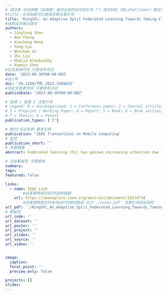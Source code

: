 ```yaml
---
# 请注意 任何参数（如摘要）值内出现的任何双引号（“）或反斜杠（如LaTeX\times）都应使用反斜杠（\）进行转义。例如，符号“和LaTeX text\times分别变为\”和\\times。有关详细信息，请参阅YAML或TOML文档。
#title：论文标题可以使用空格注意引号
title: 'RingSFL: An Adaptive Split Federated Learning Towards Taming Client Heterogeneity'
#按照实际情况填写
authors:
  - Jinglong Shen 
  - Nan Cheng 
  - Xiucheng Wang 
  - Feng Lyu 
  - Wenchao Xu
  - Zhi Liu
  - Khalid Aldubaikhy
  - Xuemin Shen
#论文发表时间 只更改年月日
date: '2023-08-30T00:00:00Z'
#doi号
doi: '10.1109/TMC.2023.3309633'
#同论文发表时间 只更改年月日
publishDate: '2023-08-30T00:00:00Z'

# 选填 1 或者 2 注意引号
# Legend: 0 = Uncategorized; 1 = Conference paper; 2 = Journal article;
# 3 = Preprint / Working Paper; 4 = Report; 5 = Book; 6 = Book section;
# 7 = Thesis; 8 = Patent
publication_types: ['2']

# 期刊/会议名称 要求全称
publication: 'IEEE Transactions on Mobile Computing'
# 留空
publication_short: ''
# 文章摘要
abstract: Federated learning (FL) has gained increasing attention due to its ability to collaboratively train while protecting client data privacy. However, vanilla FL cannot adapt to client heterogeneity, leading to a degradation in training efficiency due to stragglers, and is still vulnerable to privacy leakage. To address these issues, this paper proposes RingSFL, a novel distributed learning scheme that integrates FL with a model split mechanism to adapt to client heterogeneity while maintaining data privacy. In RingSFL, all clients form a ring topology. For each client, instead of training the model locally, the model is split and trained among all clients along the ring through a pre-defined direction. By properly setting the propagation lengths of heterogeneous clients, the straggler effect is mitigated, and the training efficiency of the system is significantly enhanced. Additionally, since the local models are blended, it is less likely for an eavesdropper to obtain the complete model and recover the raw data, thus improving data privacy. The experimental results on both simulation and prototype systems show that RingSFL can achieve better convergence performance than benchmark methods on independently identically distributed (IID) and non-IID datasets, while effectively preventing eavesdroppers from recovering training data.

# 这些都留空 不要删除
summary:  
tags:
featured: false

links:
  - name: IEEE Link
        #这里替换成IEEE网站的链接
    url: https://ieeexplore.ieee.org/abstract/document/10234718
        #这里替换成文件夹中pdf的相对路径 应为'./xxxxx.pdf' 注意引号和反斜杠
url_pdf: './RingSFL_An_Adaptive_Split_Federated_Learning_Towards_Taming_Client_Heterogeneity.pdf'
# 都留空
url_code: ''
url_dataset: ''
url_poster: ''
url_project: ''
url_slides: ''
url_source: ''
url_video: ''


image:
  caption: 
  focal_point: ''
  preview_only: false

projects: []
slides:
---
```

